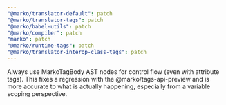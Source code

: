 ```yaml
---
"@marko/translator-default": patch
"@marko/translator-tags": patch
"@marko/babel-utils": patch
"@marko/compiler": patch
"marko": patch
"@marko/runtime-tags": patch
"@marko/translator-interop-class-tags": patch
---
```


Always use MarkoTagBody AST nodes for control flow (even with attribute tags). This fixes a regression with the @marko/tags-api-preview and is more accurate to what is actually happening, especially from a variable scoping perspective.
